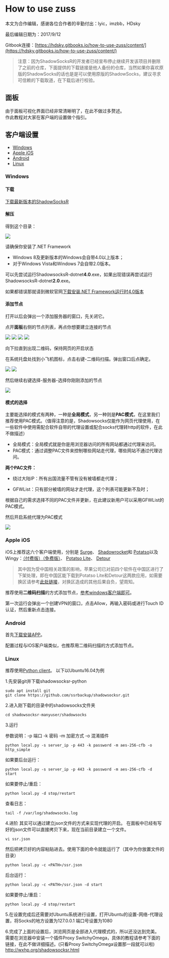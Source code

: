 # How to use zuss

本文为合作编辑，感谢各位合作者的辛勤付出：lyic，imzbb，HDsky

最后编辑日期为：2017/9/12

Gitbook连接：[https://hdsky.gitbooks.io/how-to-use-zuss/content/](https://hdsky.gitbooks.io/how-to-use-zuss/content/)
>注意：因为ShadowSocksR的开发者已经宣布停止继续开发该项目并删除了之前的仓库，下面提供的下载链接是他人备份的仓库，当然如果你喜欢原版的ShadowSocks的话也是是可以使用原版的ShadowSocks，建议寻求可信赖的下载取道，在下载后进行校验。

## 面板

由于面板可视化界面已经非常清晰明了，在此不做过多赘述。  
作此教程对大家在客户端的设置做个指引。

## 客户端设置

* [Windows](#windows) 
* [Apple iOS](#apple-ios)
* [Android](#android)
* [Linux](#linux)

### Windows

#### 下载

[下载最新版本的ShadowSocksR](https://github.com/ssrbackup/shadowsocks-rss) 

#### 解压

得到这个目录：

![](/assets/unzip.png)

请确保你安装了.NET Framework
  
* Windows 8及更新版本的Windows会自带4.0以上版本；
* 对于Windows Vista和Windows 7会自带2.0版本。  

可以先尝试运行ShadowsocksR-dotnet**4.0**.exe，如果出现错误再尝试运行ShadowsocksR-dotnet**2.0**.exe。

如果都错误那就请到微软官网[下载安装.NET Framework运行时4.0版本](https://www.microsoft.com/zh-CN/download/details.aspx?id=17851)

#### 添加节点

打开以后会弹出一个添加服务器的窗口，先关闭它。

点开**面板**右侧的节点列表，再点你想要建立连接的节点

![](/assets/table0.png)
![](/assets/table1.png)
![](/assets/table2.png)
![](/assets/table3.png)

向下拉直到出现二维码，保持网页的开启状态

在系统托盘处找到小飞机图标，点击右键-二维码扫描。弹出窗口后点确定。

![](/assets/fly.png)
![](/assets/erweima.png)

然后继续右键选择-服务器-选择你刚刚添加的节点

![](/assets/server.png)

#### 模式的选择

主要能选择的模式有两种，一种是**全局模式**，另一种则是**PAC模式**，在这里我们推荐使用PAC模式。（值得注意的是，Shadowsocks仅能作为网页代理使用，在一些软件中使用需配合软件自带的代理设置或配合socks代理转http的软件，在此不做描述）

* 全局模式：全局模式就是你是用浏览器访问的所有网站都通过代理来访问。  
* PAC模式：通过调整PAC文件来控制哪些网站走代理，哪些网站不通过代理访问。  

**两个PAC文件：**

* 绕过大陆IP：所有出国流量不管有没有被墙都走代理；

* GFWList：只有部分被墙的网站才走代理，这个列表可能更新不及时；

根据自己的需求选择不同的PAC文件并更新，在此建议新用户可以采用GFWList的PAC模式。

然后开启系统代理为PAC模式

![](/assets/changePAC.png)

### Apple iOS

iOS上推荐这六个客户端使用，分别是
[Surge](https://itunes.apple.com/us/app/surge-web-developer-tool-and-proxy-utility/id1040100637?mt=8)、
[Shadowrocket](https://appsto.re/us/UDjM3.i)和
[Potatso](https://itunes.apple.com/cn/app/土豆丝-potatso-强大的网络工具/id1070901416?mt=8)以及
Wingy：[（付费版）](https://itunes.apple.com/cn/app/shadowsocks-wingy-proxy-for-http-socks5-ss/id1148026741?mt=8)[（免费版）](https://itunes.apple.com/cn/app/wingy-http-s-socks5-proxy-utility/id1178584911?mt=8)、
[Potatso Lite](https://itunes.apple.com/cn/app/potatso-lite-%E5%9C%9F%E8%B1%86%E4%B8%9D%E5%85%A5%E9%97%A8%E7%89%88/id1239860606?mt=8)、
[Detour](https://itunes.apple.com/cn/app/detour-%E4%B8%80%E6%AC%BE%E4%BD%8E%E8%B0%83%E5%88%B0%E5%AE%B6%E7%9A%84%E5%8F%8Cs%E5%AE%A2%E6%88%B7%E7%AB%AF/id1260141606?mt=8)
>其中因为受中国相关政策的影响，苹果公司已对前四个软件在中国区进行了下架处理，即在中国区能下载到Potatso Lite和Detour这两款应用，如需要换区请参考[此处链接](http://www.mk52.cn/jiaocheng/2053.html)，对换区造成的其他后果自负，望周知。

推荐使用**二维码扫描**的方式添加节点，[参考windows客户端即可](#添加节点)。

第一次运行会弹出一个创建VPN的窗口，点击Allow，再输入密码或进行Touch ID认证，然后重新点击连接。

### Android

首先[下载安装APP](https://github.com/ssrbackup/shadowsocks-rss)。

配置过程与IOS客户端类似，也推荐用二维码扫描的方式添加节点。

### Linux

推荐使用[Python client](https://github.com/ssrbackup/shadowsocksr)。
以下以Ubuntu16.04为例

1.先安装git并下载shadowsocksr-python
```
sudo apt install git
git clone https://github.com/ssrbackup/shadowsocksr.git
```
2.进入刚下载的目录中的shadowsocks文件夹
```
cd shadowsocksr-manyuser/shadowsocks
```
3.运行

参数说明：-p 端口 -k 密码  -m 加密方式 -o 混淆插件
```
python local.py -s server_ip -p 443 -k password -m aes-256-cfb -o http_simple
```

如果要后台运行：
```
python local.py -s server_ip -p 443 -k password -m aes-256-cfb -d start
```
如果要停止/重启：
```
python local.py -d stop/restart
```
查看日志：
```
tail -f /var/log/shadowsocks.log
```
4.进阶
其实可以通过建立json文件的方式来实现代理的开启。
在面板中已经有写好的json文件可以直接拷贝下来，现在当前目录建立一个文件。
```
vi ssr.json
```
然后把拷贝好的内容粘贴进去。使用下面的命令就能运行了（其中<PATH>为你放置文件的目录）
```
python local.py -c <PATH>/ssr.json
```
后台运行：
```
python local.py -c <PATH>/ssr.json -d start
```
如果要停止/重启：
```
python local.py -d stop/restart
```
5.在设置完成后还需要对Ubuntu系统进行设置，打开Ubuntu的设置-网络-代理设置，将Socks的地方设置为127.0.0.1 端口号设置为1080

6.完成了上面的设置后，浏览网页是全部进入代理模式的，所以还没达到完美。
需要在浏览器中安装一个插件Proxy SwitchyOmega，具体的教程请参考下面的链接，在此不做详细描述。(只看Proxy SwitchyOmega设置那一段就可以啦)
http://wxhp.org/shadowsocksr.html
